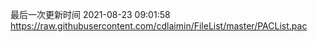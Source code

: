 最后一次更新时间 2021-08-23 09:01:58
https://raw.githubusercontent.com/cdlaimin/FileList/master/PACList.pac

